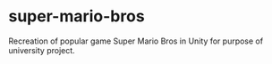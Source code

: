 # super-mario-bros
Recreation of popular game Super Mario Bros in Unity for purpose of university project.
